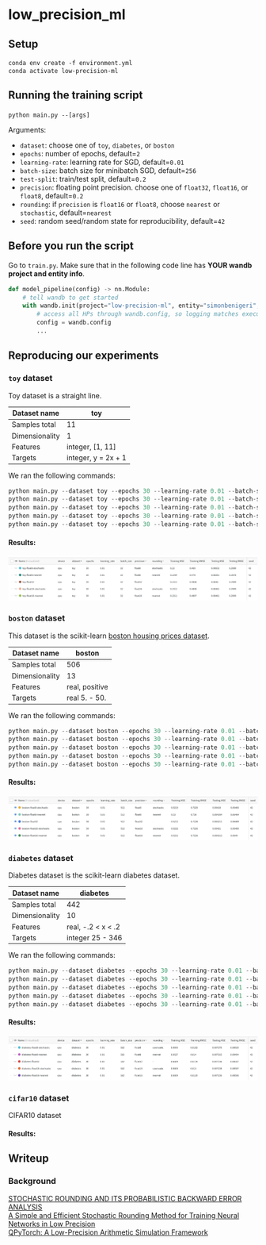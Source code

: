 # low_precision_ml
 
## Setup

```
conda env create -f environment.yml  
conda activate low-precision-ml
```

## Running the training script
`python main.py --[args]`

Arguments:
* `dataset`: choose one of `toy`, `diabetes`, or `boston`
* `epochs`: number of epochs, default=`2`
* `learning-rate`: learning rate for SGD, default=`0.01`
* `batch-size`: batch size for minibatch SGD, default=`256`
* `test-split`: train/test split, default=`0.2`
* `precision`: floating point precision. choose one of `float32`, `float16`, or `float8`, default=`0.2`
* `rounding`: if `precision` is `float16` or `float8`, choose `nearest` or `stochastic`, default=`nearest`
* `seed`: random seed/random state for reproducibility, default=`42`

## Before you run the script
Go to `train.py`. Make sure that in the following code line has **YOUR wandb project and entity info**.
```python
def model_pipeline(config) -> nn.Module:
    # tell wandb to get started
    with wandb.init(project="low-precision-ml", entity="simonbenigeri", config=config):
        # access all HPs through wandb.config, so logging matches execution!
        config = wandb.config
        ...
```

## Reproducing our experiments

### `toy` dataset
Toy dataset is a straight line.

|Dataset name| toy |
| --- | ----------- |
| Samples  total | 11 |
| Dimensionality | 1 |
| Features| integer, [1, 11] |
| Targets | integer, y = 2x + 1 |

We ran the following commands:
```python
python main.py --dataset toy --epochs 30 --learning-rate 0.01 --batch-size 32 --precision float8 --rounding nearest --seed 42
python main.py --dataset toy --epochs 30 --learning-rate 0.01 --batch-size 32 --precision float8 --rounding stochastic --seed 42
python main.py --dataset toy --epochs 30 --learning-rate 0.01 --batch-size 32 --precision float16 --rounding nearest --seed 42
python main.py --dataset toy --epochs 30 --learning-rate 0.01 --batch-size 32 --precision float16 --rounding stochastic --seed 42
python main.py --dataset toy --epochs 30 --learning-rate 0.01 --batch-size 32 --precision float32 --seed 42
```

#### Results:

![toy_results](images/toy_results.png)

### `boston` dataset
This dataset is the scikit-learn [boston housing prices dataset](https://scikit-learn.org/stable/modules/generated/sklearn.datasets.load_boston.html).

|Dataset name| boston |
| --- | ----------- |
| Samples  total | 506 |
| Dimensionality | 13 |
| Features | real, positive |
| Targets | real 5. - 50.|

We ran the following commands:
```python
python main.py --dataset boston --epochs 30 --learning-rate 0.01 --batch-size 512 --precision float8 --rounding nearest --seed 42
python main.py --dataset boston --epochs 30 --learning-rate 0.01 --batch-size 512 --precision float8 --rounding stochastic --seed 42
python main.py --dataset boston --epochs 30 --learning-rate 0.01 --batch-size 512 --precision float16 --rounding nearest --seed 42
python main.py --dataset boston --epochs 30 --learning-rate 0.01 --batch-size 512 --precision float16 --rounding stochastic --seed 42
python main.py --dataset boston --epochs 30 --learning-rate 0.01 --batch-size 512 --precision float32 --seed 42
```

#### Results:
![boston_results](images/boston_results.png)

### `diabetes` dataset
Diabetes dataset is the scikit-learn diabetes dataset.

|Dataset name| diabetes |
| --- | ----------- |
| Samples  total | 442 |
| Dimensionality | 10 |
| Features| real, -.2 < x < .2 |
| Targets | integer 25 - 346 |

We ran the following commands:
```python
python main.py --dataset diabetes --epochs 30 --learning-rate 0.01 --batch-size 512 --precision float8 --rounding nearest --seed 42
python main.py --dataset diabetes --epochs 30 --learning-rate 0.01 --batch-size 512 --precision float8 --rounding stochastic --seed 42
python main.py --dataset diabetes --epochs 30 --learning-rate 0.01 --batch-size 512 --precision float16 --rounding nearest --seed 42
python main.py --dataset diabetes --epochs 30 --learning-rate 0.01 --batch-size 512 --precision float16 --rounding stochastic --seed 42
python main.py --dataset diabetes --epochs 30 --learning-rate 0.01 --batch-size 512 --precision float32 --seed 42
```

#### Results:

![diabetes_results](images/diabetes_results.png)

### `cifar10` dataset
CIFAR10 dataset

#### Results:

## Writeup

### Background

[STOCHASTIC ROUNDING AND ITS PROBABILISTIC BACKWARD
ERROR ANALYSIS](https://epubs.siam.org/doi/pdf/10.1137/20M1334796)  
[A Simple and Efficient Stochastic Rounding Method for
Training Neural Networks in Low Precision](https://arxiv.org/pdf/2103.13445)  
[QPyTorch: A Low-Precision Arithmetic Simulation Framework](https://arxiv.org/abs/1910.04540)
